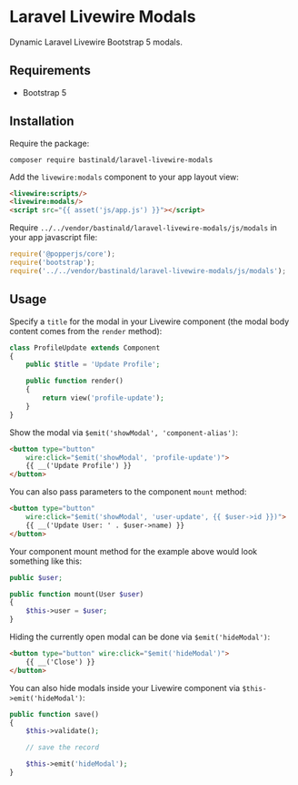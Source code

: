 # Laravel Livewire Modals

Dynamic Laravel Livewire Bootstrap 5 modals.

## Requirements

- Bootstrap 5

## Installation

Require the package:

```console
composer require bastinald/laravel-livewire-modals
```

Add the `livewire:modals` component to your app layout view:

```html
<livewire:scripts/>
<livewire:modals/>
<script src="{{ asset('js/app.js') }}"></script>
```

Require `../../vendor/bastinald/laravel-livewire-modals/js/modals` in your app javascript file:

```javascript
require('@popperjs/core');
require('bootstrap');
require('../../vendor/bastinald/laravel-livewire-modals/js/modals');
```

## Usage

Specify a `title` for the modal in your Livewire component (the modal body content comes from the `render` method):

```php
class ProfileUpdate extends Component
{
    public $title = 'Update Profile';

    public function render()
    {
        return view('profile-update');
    }
}
```

Show the modal via `$emit('showModal', 'component-alias')`:

```html
<button type="button" 
    wire:click="$emit('showModal', 'profile-update')">
    {{ __('Update Profile') }}
</button>
```

You can also pass parameters to the component `mount` method:

```html
<button type="button" 
    wire:click="$emit('showModal', 'user-update', {{ $user->id }})">
    {{ __('Update User: ' . $user->name) }}
</button>
```

Your component mount method for the example above would look something like this: 

```php
public $user;

public function mount(User $user)
{
    $this->user = $user;
}
```

Hiding the currently open modal can be done via `$emit('hideModal')`:

```html
<button type="button" wire:click="$emit('hideModal')">
    {{ __('Close') }}
</button>
```

You can also hide modals inside your Livewire component via `$this->emit('hideModal')`:

```php
public function save()
{
    $this->validate();

    // save the record

    $this->emit('hideModal');
}
```
